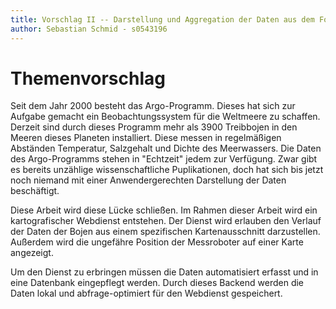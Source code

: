 ```yaml
---
title: Vorschlag II -- Darstellung und Aggregation der Daten aus dem Forschungsprogramm Argo
author: Sebastian Schmid - s0543196
---
```


# Themenvorschlag

Seit dem Jahr 2000 besteht das Argo-Programm. Dieses hat sich zur Aufgabe gemacht
ein Beobachtungssystem für die Weltmeere zu schaffen. Derzeit sind durch dieses
Programm mehr als 3900 Treibbojen in den Meeren dieses Planeten installiert.
Diese messen in regelmäßigen Abständen Temperatur, Salzgehalt und Dichte des
Meerwassers.  Die Daten des Argo-Programms stehen in "Echtzeit" jedem zur Verfügung.
Zwar gibt es bereits unzählige wissenschaftliche Puplikationen, doch hat sich
bis jetzt noch niemand mit einer Anwendergerechten Darstellung der Daten
beschäftigt.

Diese Arbeit wird diese Lücke schließen. Im Rahmen dieser Arbeit wird ein
kartografischer Webdienst entstehen. Der Dienst wird erlauben den Verlauf der
 Daten der Bojen aus einem spezifischen Kartenausschnitt darzustellen. Außerdem
 wird die ungefähre Position der Messroboter auf einer Karte angezeigt.

Um den Dienst zu erbringen müssen die Daten automatisiert erfasst und in eine
Datenbank eingepflegt werden. Durch dieses Backend werden die Daten lokal und
abfrage-optimiert für den Webdienst gespeichert.
